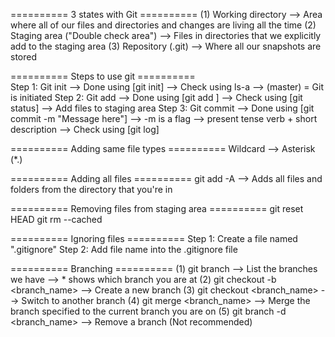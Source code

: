 ========== 3 states with Git ==========
(1) Working directory
    --> Area where all of our files and directories and changes are living all the time
(2) Staging area ("Double check area")
    --> Files in directories that we explicitly add to the staging area
(3) Repository (.git)
    --> Where all our snapshots are stored

========== Steps to use git ==========   
Step 1: Git init
        --> Done using [git init]
        --> Check using ls-a
        --> (master) = Git is initiated
Step 2: Git add
        --> Done using [git add <file>]
        --> Check using [git status]
        --> Add files to staging area
Step 3: Git commit
        --> Done using [git commit -m "Message here"]
            --> -m is a flag
            --> present tense verb + short description
        --> Check using [git log]
        
========== Adding same file types ==========
Wildcard --> Asterisk (*.<fileextension>)


========== Adding all files ==========
git add -A --> Adds all files and folders from the directory that you're in

========== Removing files from staging area ==========
git reset HEAD <file>
git rm --cached <file>

========== Ignoring files ==========
Step 1: Create a file named ".gitignore"
Step 2: Add file name into the .gitignore file

========== Branching ==========
(1) git branch 
    --> List the branches we have
    --> * shows which branch you are at
(2) git checkout -b <branch_name>
    --> Create a new branch
(3) git checkout <branch_name> 
    --> Switch to another branch 
(4) git merge <branch_name>
    --> Merge the branch specified to the current branch you are on
(5) git branch -d <branch_name>
    --> Remove a branch (Not recommended)




